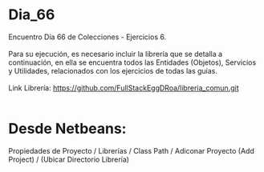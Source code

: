# Dia_66
Encuentro Día 66 de Colecciones - Ejercicios 6.
<br>
<br>
Para su ejecución, es necesario incluir la librería que se detalla a continuación, en ella se encuentra todos las Entidades (Objetos), Servicios y 
Utilidades, relacionados con los ejercicios de todas las guías.
<br>
<br>
Link Librería: https://github.com/FullStackEggDRoa/libreria_comun.git
<br>
<br>
# Desde Netbeans: 
Propiedades de Proyecto / Librerías / Class Path / Adiconar Proyecto (Add Project) / (Ubicar Directorio Librería)

